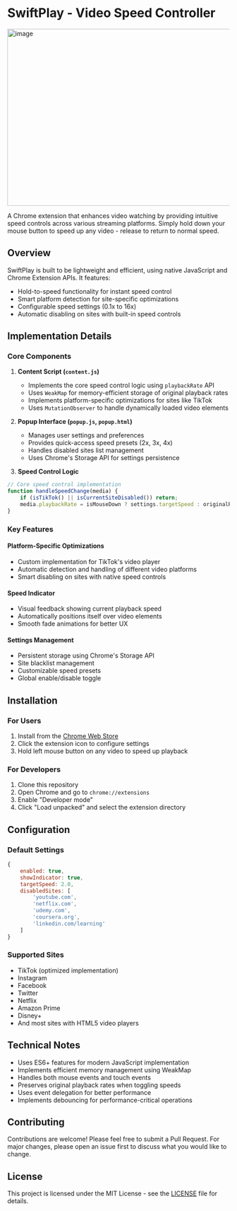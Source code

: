 # SwiftPlay - Video Speed Controller

<img width="640" height="400" alt="image" src="https://github.com/user-attachments/assets/66d315dd-f30e-4b7c-bb47-17ee876c99b4" />

A Chrome extension that enhances video watching by providing intuitive speed controls across various streaming platforms. Simply hold down your mouse button to speed up any video - release to return to normal speed.

## Overview

SwiftPlay is built to be lightweight and efficient, using native JavaScript and Chrome Extension APIs. It features:

- Hold-to-speed functionality for instant speed control
- Smart platform detection for site-specific optimizations
- Configurable speed settings (0.1x to 16x)
- Automatic disabling on sites with built-in speed controls

## Implementation Details

### Core Components

1. **Content Script (`content.js`)**
   - Implements the core speed control logic using `playbackRate` API
   - Uses `WeakMap` for memory-efficient storage of original playback rates
   - Implements platform-specific optimizations for sites like TikTok
   - Uses `MutationObserver` to handle dynamically loaded video elements

2. **Popup Interface (`popup.js`, `popup.html`)**
   - Manages user settings and preferences
   - Provides quick-access speed presets (2x, 3x, 4x)
   - Handles disabled sites list management
   - Uses Chrome's Storage API for settings persistence

3. **Speed Control Logic**
```javascript
// Core speed control implementation
function handleSpeedChange(media) {
    if (isTikTok() || isCurrentSiteDisabled()) return;
    media.playbackRate = isMouseDown ? settings.targetSpeed : originalRates.get(media);
}
```

### Key Features

#### Platform-Specific Optimizations
- Custom implementation for TikTok's video player
- Automatic detection and handling of different video platforms
- Smart disabling on sites with native speed controls

#### Speed Indicator
- Visual feedback showing current playback speed
- Automatically positions itself over video elements
- Smooth fade animations for better UX

#### Settings Management
- Persistent storage using Chrome's Storage API
- Site blacklist management
- Customizable speed presets
- Global enable/disable toggle

## Installation

### For Users
1. Install from the [Chrome Web Store](https://chromewebstore.google.com/detail/ehkhajiklomcojiphijckebakmkcmfgb?utm_source=item-share-cb)
2. Click the extension icon to configure settings
3. Hold left mouse button on any video to speed up playback

### For Developers
1. Clone this repository
2. Open Chrome and go to `chrome://extensions`
3. Enable "Developer mode"
4. Click "Load unpacked" and select the extension directory

## Configuration

### Default Settings
```javascript
{
    enabled: true,
    showIndicator: true,
    targetSpeed: 2.0,
    disabledSites: [
        'youtube.com',
        'netflix.com',
        'udemy.com',
        'coursera.org',
        'linkedin.com/learning'
    ]
}
```

### Supported Sites
- TikTok (optimized implementation)
- Instagram
- Facebook
- Twitter
- Netflix
- Amazon Prime
- Disney+
- And most sites with HTML5 video players

## Technical Notes

- Uses ES6+ features for modern JavaScript implementation
- Implements efficient memory management using WeakMap
- Handles both mouse events and touch events
- Preserves original playback rates when toggling speeds
- Uses event delegation for better performance
- Implements debouncing for performance-critical operations

## Contributing

Contributions are welcome! Please feel free to submit a Pull Request. For major changes, please open an issue first to discuss what you would like to change.

## License

This project is licensed under the MIT License - see the [LICENSE](LICENSE) file for details.
